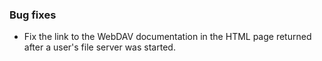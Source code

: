 ### Bug fixes

- Fix the link to the WebDAV documentation in the HTML page returned after a user's file server was started.
